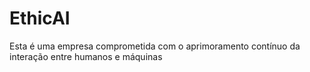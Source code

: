# EthicAI
Esta é uma empresa comprometida com o aprimoramento contínuo da interação entre humanos e máquinas
